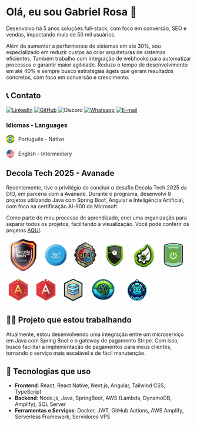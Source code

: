 # Olá, eu sou Gabriel Rosa 👋

Desenvolvo há 5 anos soluções full-stack, com foco em conversão, SEO e vendas, impactando mais de 50 mil usuários.

Além de aumentar a performance de sistemas em até 30%, sou especializado em reduzir custos ao criar arquiteturas de sistemas eficientes. Também trabalho com integração de webhooks para automatizar processos e garantir maior agilidade. Reduzo o tempo de desenvolvimento em até 40% e sempre busco estratégias ágeis que geram resultados concretos, com foco em conversão e crescimento.

## :telephone_receiver: Contato

[![LinkedIn](https://img.shields.io/badge/LinkedIn-gabriel--rosaa-blue?logo=linkedin)](https://www.linkedin.com/in/gabriel-rosaa/)
[![GitHub](https://img.shields.io/badge/GitHub-Gabriel--Pink-black?logo=github)](https://github.com/Gabriel-Pink)
![Discord](https://img.shields.io/badge/Discord-gabriel.tec-%237289DA?logo=discord)
[![Whatsapp](https://img.shields.io/badge/Whatsapp-(11)%2091356--4300-%237289DA?logo=whatsapp)](https://wa.me/+5511913564300)
[![E-mail](https://img.shields.io/badge/E--email-linkedin@gabriel--rosa.com-%237289DA?logo=email)](mailto:linkedin@gabriel-rosa.com)

### Idiomas - Languages
<div style="display: flex; gap: 10px; align-items: center; flex-wrap: wrap;">
    <img src="./assets/lang/br.png" width="23" />Português - Nativo
</div>
<br/>
<div style="display: flex; gap: 10px; align-items: center; flex-wrap: wrap;">
    <img src="./assets/lang/eua.png" width="23" />English - Intermediary
</div>

## Decola Tech 2025 - Avanade

Recentemente, tive o privilégio de concluir o desafio Decola Tech 2025 da DIO, em parceria com a Avanade. Durante o programa, desenvolvi 8 projetos utilizando Java com Spring Boot, Angular e Inteligência Artificial, com foco na certificação AI-900 da Microsoft.

Como parte do meu processo de aprendizado, criei uma organização para separar todos os projetos, facilitando a visualização. Você pode conferir os projetos [AQUI](https://github.com/Avanade-Bootcamp).

<div style="display: flex; gap: 10px; align-items: center; flex-wrap: wrap;">
    <img src="./assets/icons/decolatech2025.webp" alt="Decola Tech 2025" width="90"/>
    <img src="./assets/icons/java.webp" alt="Spring Boot" width="70"/>
    <img src="./assets/icons/jpa.webp" alt="JPA" width="70"/>
    <img src="./assets/icons/springsecurity.webp" alt="Spring Boot" width="70"/>
    <img src="./assets/icons/arqSpring.webp" alt="Spring Boot" width="70"/>
    <img src="./assets/icons/spring.webp" alt="Spring Boot" width="70"/>
    <img src="./assets/icons/angular.webp" alt="Angular" width="65"/>
    <img src="./assets/icons/angularprata.webp" alt="Angular" width="65"/>
    <img src="./assets/icons/sql.webp" alt="SQL" width="65"/>
    <img src="./assets/icons/az900.webp" alt="AI-900" width="80"/>
    <img src="./assets/icons/ai900.webp" alt="AI-900" width="80"/>
</div>

## 👨‍💻 Projeto que estou trabalhando

Atualmente, estou desenvolvendo uma integração entre um microserviço em Java com Spring Boot e o gateway de pagamento Stripe. Com isso, busco facilitar a implementação de pagamentos para meus clientes, tornando o serviço mais escalável e de fácil manutenção.

## 🚀 Tecnologias que uso

- **Frontend**: React, React Native, Next.js, Angular, Tailwind CSS, TypeScript
- **Backend**: Node.js, Java, SpringBoot, AWS (Lambda, DynamoDB, Amplify), SQL Server
- **Ferramentas e Serviços**: Docker, JWT, GitHub Actions, AWS Amplify, Serverless Framework, Servidores VPS
